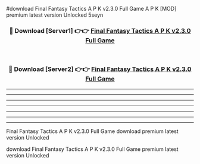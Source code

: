 #download Final Fantasy Tactics A P K v2.3.0 Full Game  A P K [MOD] premium latest version Unlocked 5seyn 



<div align="center">
<h3>🔴 Download [Server1] 👉👉 <a href="https://apkdownload2.web.app/">Final Fantasy Tactics A P K v2.3.0 Full Game </a></h3><br>

<h3>🔴 Download [Server2] 👉👉 <a href="https://apkdownload2.web.app/">Final Fantasy Tactics A P K v2.3.0 Full Game </a></h3>
</div>





----------------------------------------------------------

----------------------------------------------------------

----------------------------------------------------------

----------------------------------------------------------

----------------------------------------------------------

----------------------------------------------------------

----------------------------------------------------------

Final Fantasy Tactics A P K v2.3.0 Full Game  download premium latest version Unlocked

download Final Fantasy Tactics A P K v2.3.0 Full Game  premium latest version Unlocked
